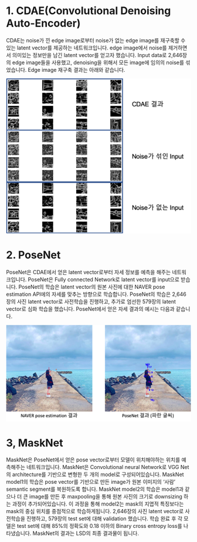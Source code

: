 # 1. CDAE(Convolutional Denoising Auto-Encoder)
 CDAE는 noise가 낀 edge image로부터 noise가 없는 edge image를 재구축할 수 있는 latent vector를 제공하는 네트워크입니다.
 edge image에서 noise를 제거하면서 의미있는 정보만을 남긴 latent vector를 얻고자 했습니다.
 Input data로 2,646장의 edge image들을 사용했고, denoising을 위해서 모든 image에 임의의 noise를 섞었습니다.
 Edge image 재구축 결과는 아래와 같습니다.

![Alt text](./CDAE_result_example.png)

# 2. PoseNet
 PoseNet은 CDAE에서 얻은 latent vector로부터 자세 정보를 예측을 해주는 네트워크입니다.
 PoseNet은 Fully connected Network로 latent vector를 input으로 받습니다.
 PoseNet의 학습은 latent vector의 원본 사진에 대한 NAVER pose estimation API에의 자세를 맞추는 방향으로 학습합니다.
 PoseNet의 학습은 2,646장의 사진 latent vector로 사전학습을 진행하고, 추가로 엄선한 579장의 latent vector로 심화 학습을 했습니다.
 PoseNet에서 얻은 자세 결과의 예시는 다음과 같습니다.

![Alt text](./PoseNet_example.png)

# 3, MaskNet
 MaskNet은 PoseNet에서 얻은 pose vector로부터 모델이 위치해야하는 위치를 예측해주는 네트워크입니다.
 MaskNet은 Convolutional neural Network로 VGG Net의 architecture를 기반으로 변형한 두 개의 model로 구성되어있습니다.
 MaskNet model1의 학습은 pose vector를 기반으로 만든 image가 원본 이미지의 ‘사람’ semantic segment를 복원하도록 합니다.
 MaskNet model2의 학습은 model1과 같으나 더 큰 image를 만든 후 maxpooling을 통해 원본 사진의 크기로 downsizing 하는 과정이 추가되어있습니다. 이 과정을 통해 model2는 mask의 지엽적 특징보다는 mask의 중심 위치를 중점적으로 학습하게됩니다.
 2,646장의 사진 latent vector로 사전학습을 진행하고, 579장의 test set에 대해 validation 했습니다. 학습 완료 후 각 모델은 test set에 대해 85%의 정확도와 0.18 이하의 Binary cross entropy loss를 나타냈습니다.
 MaskNet의 결과는 LSD의 최종 결과물이 됩니다.